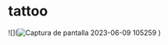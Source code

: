 # tattoo
![](![Captura de pantalla 2023-06-09 105259](https://github.com/rodrigovera424/cuberTattoos/assets/92640763/f19ca302-5ef8-4aa0-afa5-333a614d2dd8)
)
